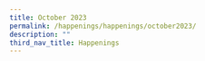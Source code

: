 ```yaml
---
title: October 2023
permalink: /happenings/happenings/october2023/
description: ""
third_nav_title: Happenings
---
```

